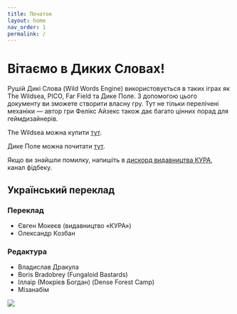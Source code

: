 ```yaml
---
title: Початок
layout: home
nav_order: 1
permalink: /
---
```


# Вітаємо в Диких Словах!
Рушій Дикі Слова (Wild Words Engine) використовується в таких іграх як The Wildsea, PICO, Far Field та Дике Поле. З допомогою цього документу ви зможете створити власну гру. Тут не тільки перелічені механіки — автор гри Фелікс Айзекс також дає багато цінних порад для геймдизайнерів.

The Wildsea можна купити [тут](https://www.myth.works/en-gb/collections/the-wildsea-homepage).

Дике Поле можна почитати [тут](https://docs.google.com/document/d/1j60B_2hZ5raDHpwnper2HEwS0oOoJmYzV8nuIz5hChs/edit?usp=sharing).

Якщо ви знайшли помилку, напишіть в [дискорд видавництва КУРА](https://discord.com/invite/s2ubkk929Z), канал фідбеку.

## Український переклад

### Переклад
- Євген Мокеєв (видавництво «КУРА») 
- Олександр Козбан

### Редактура
- Владислав Дракула
- Boris Bradobrey (Fungaloid Bastards)
- Іллаір (Мокрієв Богдан) (Dense Forest Camp)
- Мізанабім

![](../assets/images/cura-logo.png)
